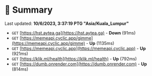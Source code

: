 # 📖 Summary
Last updated: **10/6/2023, 3:37:19 PTG "Asia/Kuala_Lumpur"**

- `GET` [https://hst.aytea.ga](https://hst.aytea.ga) - **Down** (91ms)
- `GET` [https://memeapi.cyclic.app/gimme](https://memeapi.cyclic.app/gimme) - **Up** (1135ms)
- `GET` [https://memeapi.cyclic.app](https://memeapi.cyclic.app) - **Up** (921ms)
- `GET` [https://klik.ml/health](https://klik.ml/health) - **Up** (792ms)
- `GET` [https://dumb.onrender.com](https://dumb.onrender.com) - **Up** (814ms)
